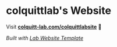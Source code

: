 
# colquittlab's Website

Visit **[colquitt-lab.com/colquittlabsite](http://colquitt-lab.com/colquittlabsite)** 🚀

_Built with [Lab Website Template](https://greene-lab.gitbook.io/lab-website-template-docs)_
